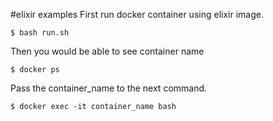 #elixir examples
First run docker container using elixir image.
```
$ bash run.sh
```
Then you would be able to see container name
```
$ docker ps

```
Pass the container_name to the next command. 
```
$ docker exec -it container_name bash
```

